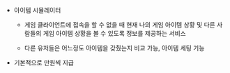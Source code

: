 - 아이템 시뮬레이터
    - 게임 클라이언트에 접속을 할 수 없을 때 현재 나의 게임 아이템 상황 및 다른 사람들의 게임 아이템 상황을 볼 수 있도록 정보를 제공하는 서비스
      
    - 다른 유저들은 어느정도 아이템을 갖췄는지 비교 가능, 아이템 세팅 기능

- 기본적으로 만원씩 지급
